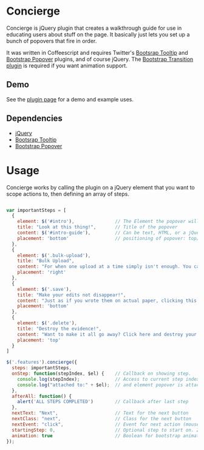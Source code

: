 # Concierge
Concierge is jQuery plugin that creates a walkthrough guide for use in educating users about stuff on the page. It basically just lets you set up a bunch of popovers that fire in order.

It was written in Coffeescript and requires Twitter's [Bootsrap Tooltip](https://github.com/twitter/bootstrap/blob/master/js/bootstrap-tooltip.js) and [Bootstrap Popover](https://github.com/twitter/bootstrap/blob/master/js/bootstrap-tooltip.js) plugins, and of course jQuery. The [Bootstrap Transition plugin](https://github.com/twitter/bootstrap/blob/master/js/bootstrap-popover.js) is required if you want animation support.

## Demo
See the [plugin page](http://albatrocity.github.com/concierge/) for a demo and example uses.

## Dependencies
* [jQuery](http://jquery.com/)
* [Bootsrap Tooltip](https://github.com/twitter/bootstrap/blob/master/js/bootstrap-tooltip.js)
* [Bootstrap Popover](https://github.com/twitter/bootstrap/blob/master/js/bootstrap-tooltip.js)

# Usage
Concierge works by calling the plugin on a jQuery element that you want to scope actions to, then defining an array of steps.

```javascript

var importantSteps = [
  {
    element: $('#intro'),               // The Element the popover will be attached to
    title: "Look at this thing!",       // Title of the popover
    content: $('#intro-guide'),         // Can be text, HTML, or a jQuery object
    placement: 'bottom'                 // positioning of popover: top/bottom/left/right
  },
  {
    element: $('.bulk-upload'),
    title: "Bulk Upload",
    content: "For when one upload at a time simply isn't enough. You can click this button and upload lots of things!",
    placement: 'right'
  },
  {
    element: $('.save'),
    title: "Make your edits not disappear!",
    content: "Just as if you wrote them on actual paper, clicking this button will commit what you see to memory forever.",
    placement: 'bottom'
  },
  {
    element: $('.delete'),
    title: "Destroy the evidence!",
    content: "Want to make it all go away? Click here and destroy your hard work!",
    placement: 'top'
  }
]

$('.features').concierge({
  steps: importantSteps,
  onStep: function(stepIndex, $el) {    // Callback on showing step.
    console.log(stepIndex);             // Access to current step index
    console.log("attached to:" + $el);  // and element popover is attached to.
  },
  afterAll: function() {
    alert('ALL STEPS COMPLETED')        // Callback after last step
  },
  nextText: "Next",                     // Text for the next button
  nextClass: "next",                    // Class for the next button
  nextEvent: "click",                   // Event for next action (mouseover, click, etc.)
  startingStep: 0,                      // Optional step to start on. Zero-based
  animation: true                       // Boolean for bootstrap animations
});
```
